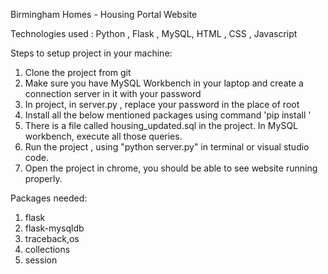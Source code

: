 Birmingham Homes - Housing Portal Website

Technologies used : Python , Flask , MySQL, HTML , CSS , Javascript


Steps to setup project in your machine:

1. Clone the project from git
2. Make sure you have MySQL Workbench in your laptop and create a connection server in it with your password 
3. In project, in server.py , replace your password in the place of root
4. Install all the below mentioned packages using command 'pip install <package-name>'
5. There is a file called housing_updated.sql in the project. In MySQL workbench, execute all those queries.
6. Run the project , using "python server.py" in terminal or visual studio code.
7. Open the project in chrome, you should be able to see website running properly.


Packages needed:

1) flask
2) flask-mysqldb
3) traceback,os
4) collections
5) session 


